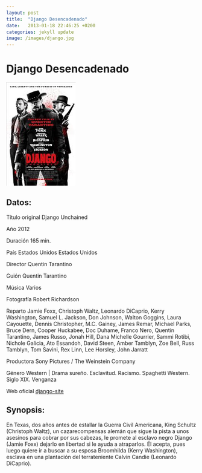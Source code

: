 ```yaml
---
layout: post
title:  "Django Desencadenado"
date:   2013-01-18 22:46:25 +0200
categories: jekyll update
image: /images/django.jpg
---
```


# Django Desencadenado

![Portada](/images/django.jpg)

## Datos:
Título original Django Unchained 

Año 2012

Duración 165 min.

País Estados Unidos Estados Unidos

Director Quentin Tarantino 

Guión Quentin Tarantino

Música Varios

Fotografía Robert Richardson

Reparto Jamie Foxx, Christoph Waltz, Leonardo DiCaprio, Kerry Washington, 
Samuel L. Jackson, Don Johnson, Walton Goggins, Laura Cayouette, 
Dennis Christopher, M.C. Gainey, James Remar, Michael Parks, Bruce Dern, 
Cooper Huckabee, Doc Duhame, Franco Nero, Quentin Tarantino, James Russo, 
Jonah Hill, Dana Michelle Gourrier, Sammi Rotibi, Nichole Galicia, 
Ato Essandoh, David Steen, Amber Tamblyn, Zoe Bell, Russ Tamblyn, 
Tom Savini, Rex Linn, Lee Horsley, John Jarratt 

Productora Sony Pictures / The Weinstein Company

Género Western | Drama sureño. Esclavitud. Racismo. Spaghetti Western. 
Siglo XIX. Venganza 

Web oficial [django-site]

## Synopsis:
En Texas, dos años antes de estallar la Guerra Civil Americana, 
King Schultz (Christoph Waltz), un cazarecompensas alemán que sigue la 
pista a unos asesinos para cobrar por sus cabezas, le promete al esclavo 
negro Django (Jamie Foxx) dejarlo en libertad si le ayuda a atraparlos. 
Él acepta, pues luego quiere ir a buscar a su esposa Broomhilda 
(Kerry Washington), esclava en una plantación del terrateniente Calvin 
Candie (Leonardo DiCaprio).


[django-site]: http://unchainedmovie.com/
